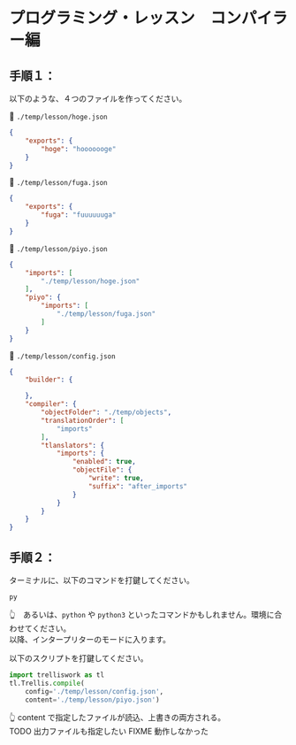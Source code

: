 # プログラミング・レッスン　コンパイラー編


## 手順１：

以下のような、４つのファイルを作ってください。  


📄 `./temp/lesson/hoge.json`  

```json
{
    "exports": {
        "hoge": "hooooooge"
    }
}
```


📄 `./temp/lesson/fuga.json`  

```json
{
    "exports": {
        "fuga": "fuuuuuuga"
    }
}
```


📄 `./temp/lesson/piyo.json`  

```json
{
    "imports": [
        "./temp/lesson/hoge.json"
    ],
    "piyo": {
        "imports": [
            "./temp/lesson/fuga.json"
        ]
    }
}
```


📄 `./temp/lesson/config.json`  

```json
{
    "builder": {

    },
    "compiler": {
        "objectFolder": "./temp/objects",
        "translationOrder": [
            "imports"
        ],
        "tlanslators": {
            "imports": {
                "enabled": true,
                "objectFile": {
                    "write": true,
                    "suffix": "after_imports"
                }
            }
        }
    }
}
```


## 手順２：

ターミナルに、以下のコマンドを打鍵してください。

```shell
py
```

👆　あるいは、`python` や `python3` といったコマンドかもしれません。環境に合わせてください。  
以降、インタープリターのモードに入ります。  

以下のスクリプトを打鍵してください。  

```py
import trelliswork as tl
tl.Trellis.compile(
    config='./temp/lesson/config.json',
    content='./temp/lesson/piyo.json')
```

👆 content で指定したファイルが読込、上書きの両方される。  
TODO 出力ファイルも指定したい
FIXME 動作しなかった
